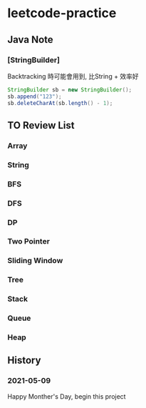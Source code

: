 # leetcode-practice

## Java Note
### [StringBuilder]
Backtracking 時可能會用到, 比String + 效率好
```java
StringBuilder sb = new StringBuilder();
sb.append("123");
sb.deleteCharAt(sb.length() - 1);
```

## TO Review List
### Array
### String
### BFS
### DFS
### DP
### Two Pointer
### Sliding Window
### Tree
### Stack
### Queue
### Heap

## History
### 2021-05-09
Happy Monther's Day, begin this project
